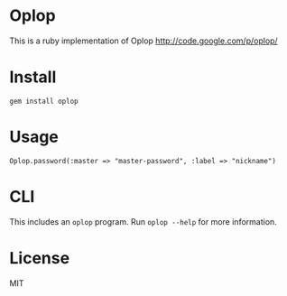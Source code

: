 Oplop
=====

This is a ruby implementation of Oplop http://code.google.com/p/oplop/

Install
=======

    gem install oplop

Usage
=====

    Oplop.password(:master => "master-password", :label => "nickname")

CLI
===

This includes an `oplop` program.  Run `oplop --help` for more information.

License
=======

MIT
